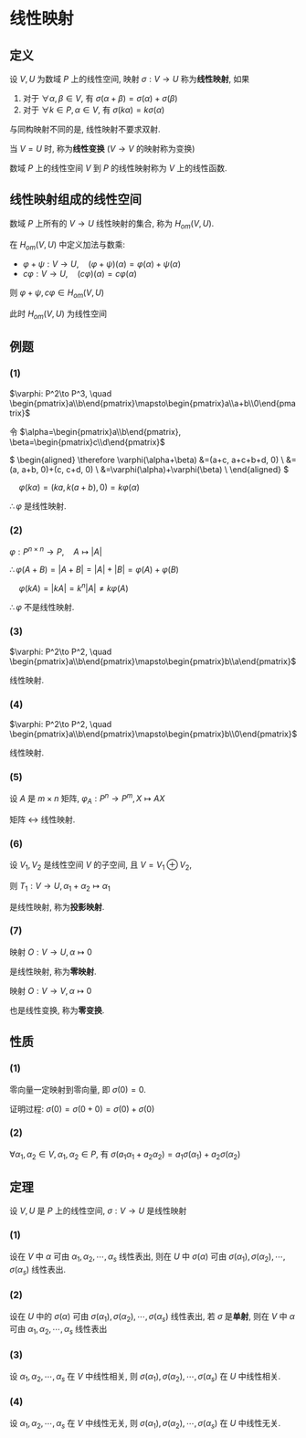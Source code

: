 # 线性映射

## 定义

设 $V, U$ 为数域 $P$ 上的线性空间, 映射 $\sigma: V\to U$ 称为**线性映射**, 如果 

1. 对于 $\forall \alpha, \beta\in V$, 有 $\sigma(\alpha+\beta)=\sigma(\alpha)+\sigma(\beta)$
2. 对于 $\forall k\in P, \alpha\in V$, 有 $\sigma(k\alpha)=k\sigma(\alpha)$

与同构映射不同的是, 线性映射不要求双射.

当 $V=U$ 时, 称为**线性变换** ($V\to V$ 的映射称为变换)

数域 $P$ 上的线性空间 $V$ 到 $P$ 的线性映射称为 $V$ 上的线性函数.

## 线性映射组成的线性空间

数域 $P$ 上所有的 $V\to U$ 线性映射的集合, 称为 $H_{om}(V,U)$.

在 $H_{om}(V, U)$ 中定义加法与数乘:

* $\varphi+\psi: V\to U, \quad (\varphi+\psi)(\alpha)=\varphi(\alpha)+\psi(\alpha)$
* $c\varphi: V\to U, \quad (c\varphi)(\alpha)=c\varphi(\alpha)$

则 $\varphi+\psi, c\varphi\in H_{om}(V,U)$

此时 $H_{om}(V, U)$ 为线性空间

## 例题

### (1)

$\varphi: P^2\to P^3, \quad \begin{pmatrix}a\\b\end{pmatrix}\mapsto\begin{pmatrix}a\\a+b\\0\end{pmatrix}$

令 $\alpha=\begin{pmatrix}a\\b\end{pmatrix}, \beta=\begin{pmatrix}c\\d\end{pmatrix}$

$
\begin{aligned}
\therefore \varphi(\alpha+\beta)
&=(a+c, a+c+b+d, 0) \\
&=(a, a+b, 0)+(c, c+d, 0) \\
&=\varphi(\alpha)+\varphi(\beta) \\
\end{aligned}
$

$\quad \varphi(k\alpha)=(ka, k(a+b), 0)=k\varphi(\alpha)$

$\therefore \varphi$ 是线性映射. 

### (2)

$\varphi: P^{n\times n}\to P, \quad A\mapsto |A|$

$\therefore \varphi(A+B)=|A+B|=|A|+|B|=\varphi(A)+\varphi(B)$

$\quad \varphi(kA)=|kA|=k^n|A|\neq k\varphi(A)$

$\therefore \varphi$ 不是线性映射.

### (3)

$\varphi: P^2\to P^2, \quad \begin{pmatrix}a\\b\end{pmatrix}\mapsto\begin{pmatrix}b\\a\end{pmatrix}$

线性映射.

### (4)

$\varphi: P^2\to P^2, \quad \begin{pmatrix}a\\b\end{pmatrix}\mapsto\begin{pmatrix}b\\0\end{pmatrix}$

线性映射.

### (5)

设 $A$ 是 $m\times n$ 矩阵, $\varphi_A: P^n\to P^m, X\mapsto AX$

矩阵 $\leftrightarrow$ 线性映射.

### (6)

设 $V_1,V_2$ 是线性空间 $V$ 的子空间, 且 $V=V_1\oplus V_2$,

则 $T_1: V\to U, \alpha_1+\alpha_2\mapsto \alpha_1$ 

是线性映射, 称为**投影映射**.

### (7)

映射 $O: V\to U, \alpha\mapsto 0$

是线性映射, 称为**零映射**.

映射 $O: V\to V, \alpha\mapsto 0$

也是线性变换, 称为**零变换**.


## 性质

### (1)

零向量一定映射到零向量, 即 $\sigma(0)=0$. 

证明过程: $\sigma(0)=\sigma(0+0)=\sigma(0)+\sigma(0)$

### (2)

$\forall\alpha_1,\alpha_2\in V, \alpha_1, \alpha_2\in P$, 有 $\sigma(a_1\alpha_1+a_2\alpha_2)=a_1\sigma(\alpha_1)+a_2\sigma(\alpha_2)$


## 定理

设 $V, U$ 是 $P$ 上的线性空间, $\sigma: V\to U$ 是线性映射

### (1)

设在 $V$ 中 $\alpha$ 可由 $\alpha_1,\alpha_2,\cdots,\alpha_s$ 线性表出, 则在 $U$ 中 $\sigma(\alpha)$ 可由 $\sigma(\alpha_1),\sigma(\alpha_2),\cdots,\sigma(\alpha_s)$ 线性表出.

### (2)

设在 $U$ 中的 $\sigma(\alpha)$ 可由 $\sigma(\alpha_1),\sigma(\alpha_2),\cdots,\sigma(\alpha_s)$ 线性表出, 若 $\sigma$ 是**单射**, 则在 $V$ 中 $\alpha$ 可由 $\alpha_1,\alpha_2,\cdots,\alpha_s$ 线性表出

### (3)

设 $\alpha_1,\alpha_2,\cdots,\alpha_s$ 在 $V$ 中线性相关, 则 $\sigma(\alpha_1),\sigma(\alpha_2),\cdots,\sigma(\alpha_s)$ 在 $U$ 中线性相关.

### (4)

设 $\alpha_1,\alpha_2,\cdots,\alpha_s$ 在 $V$ 中线性无关, 则 $\sigma(\alpha_1),\sigma(\alpha_2),\cdots,\sigma(\alpha_s)$ 在 $U$ 中线性无关.

